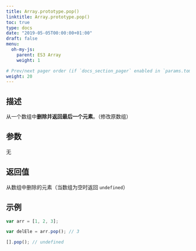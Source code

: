 ```yaml
---
title: Array.prototype.pop()
linktitle: Array.prototype.pop()
toc: true
type: docs
date: "2019-05-05T00:00:00+01:00"
draft: false
menu:
  oh-my-js:
    parent: ES3 Array
    weight: 1

# Prev/next pager order (if `docs_section_pager` enabled in `params.toml`)
weight: 20
---
```


## 描述

从一个数组中**删除并返回最后一个元素**。（修改原数组）

## 参数

无

## 返回值

从数组中删除的元素（当数组为空时返回 `undefined`）

## 示例

```js
var arr = [1, 2, 3];

var delEle = arr.pop(); // 3

[].pop(); // undefined
```
